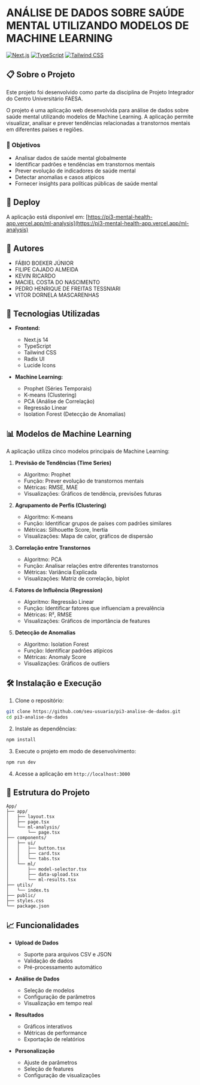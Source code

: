 # ANÁLISE DE DADOS SOBRE SAÚDE MENTAL UTILIZANDO MODELOS DE MACHINE LEARNING

[![Next.js](https://img.shields.io/badge/Next.js-000000?style=for-the-badge&logo=next.js&logoColor=white)](https://nextjs.org/)
[![TypeScript](https://img.shields.io/badge/TypeScript-007ACC?style=for-the-badge&logo=typescript&logoColor=white)](https://www.typescriptlang.org/)
[![Tailwind CSS](https://img.shields.io/badge/Tailwind_CSS-38B2AC?style=for-the-badge&logo=tailwind-css&logoColor=white)](https://tailwindcss.com/)

## 📋 Sobre o Projeto

Este projeto foi desenvolvido como parte da disciplina de Projeto Integrador do Centro Universitário FAESA.

O projeto é uma aplicação web desenvolvida para análise de dados sobre saúde mental utilizando modelos de Machine Learning. A aplicação permite visualizar, analisar e prever tendências relacionadas a transtornos mentais em diferentes países e regiões.




### 🎯 Objetivos

- Analisar dados de saúde mental globalmente
- Identificar padrões e tendências em transtornos mentais
- Prever evolução de indicadores de saúde mental
- Detectar anomalias e casos atípicos
- Fornecer insights para políticas públicas de saúde mental

## 📱 Deploy

A aplicação está disponível em: [https://pi3-mental-health-app.vercel.app/ml-analysis](https://pi3-mental-health-app.vercel.app/ml-analysis)

## 👥 Autores

- FÁBIO BOEKER JÚNIOR
- FILIPE CAJADO ALMEIDA
- KEVIN RICARDO
- MACIEL COSTA DO NASCIMENTO
- PEDRO HENRIQUE DE FREITAS TESSNIARI
- VITOR DORNELA MASCARENHAS

## 🚀 Tecnologias Utilizadas

- **Frontend:**
  - Next.js 14
  - TypeScript
  - Tailwind CSS
  - Radix UI
  - Lucide Icons

- **Machine Learning:**
  - Prophet (Séries Temporais)
  - K-means (Clustering)
  - PCA (Análise de Correlação)
  - Regressão Linear
  - Isolation Forest (Detecção de Anomalias)

## 📊 Modelos de Machine Learning

A aplicação utiliza cinco modelos principais de Machine Learning:

1. **Previsão de Tendências (Time Series)**
   - Algoritmo: Prophet
   - Função: Prever evolução de transtornos mentais
   - Métricas: RMSE, MAE
   - Visualizações: Gráficos de tendência, previsões futuras

2. **Agrupamento de Perfis (Clustering)**
   - Algoritmo: K-means
   - Função: Identificar grupos de países com padrões similares
   - Métricas: Silhouette Score, Inertia
   - Visualizações: Mapa de calor, gráficos de dispersão

3. **Correlação entre Transtornos**
   - Algoritmo: PCA
   - Função: Analisar relações entre diferentes transtornos
   - Métricas: Variância Explicada
   - Visualizações: Matriz de correlação, biplot

4. **Fatores de Influência (Regression)**
   - Algoritmo: Regressão Linear
   - Função: Identificar fatores que influenciam a prevalência
   - Métricas: R², RMSE
   - Visualizações: Gráficos de importância de features

5. **Detecção de Anomalias**
   - Algoritmo: Isolation Forest
   - Função: Identificar padrões atípicos
   - Métricas: Anomaly Score
   - Visualizações: Gráficos de outliers

## 🛠️ Instalação e Execução

1. Clone o repositório:
```bash
git clone https://github.com/seu-usuario/pi3-analise-de-dados.git
cd pi3-analise-de-dados
```

2. Instale as dependências:
```bash
npm install
```

3. Execute o projeto em modo de desenvolvimento:
```bash
npm run dev
```

4. Acesse a aplicação em `http://localhost:3000`

## 📁 Estrutura do Projeto

```
App/
├── app/
│   ├── layout.tsx
│   ├── page.tsx
│   └── ml-analysis/
│       └── page.tsx
├── components/
│   ├── ui/
│   │   ├── button.tsx
│   │   ├── card.tsx
│   │   └── tabs.tsx
│   └── ml/
│       ├── model-selector.tsx
│       ├── data-upload.tsx
│       └── ml-results.tsx
├── utils/
│   └── index.ts
├── public/
├── styles.css
└── package.json
```

## 📈 Funcionalidades

- **Upload de Dados**
  - Suporte para arquivos CSV e JSON
  - Validação de dados
  - Pré-processamento automático

- **Análise de Dados**
  - Seleção de modelos
  - Configuração de parâmetros
  - Visualização em tempo real

- **Resultados**
  - Gráficos interativos
  - Métricas de performance
  - Exportação de relatórios

- **Personalização**
  - Ajuste de parâmetros
  - Seleção de features
  - Configuração de visualizações

